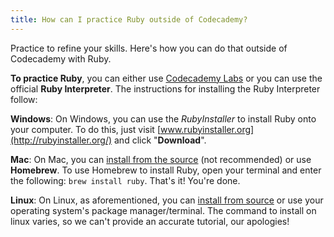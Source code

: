 ```yaml
---
title: How can I practice Ruby outside of Codecademy?
---
```

Practice to refine your skills. Here's how you can do that outside of Codecademy with Ruby.

**To practice Ruby**, you can either use [Codecademy Labs](http://codecademy.com/labs/) or you can use the official **Ruby Interpreter**. The instructions for installing the Ruby Interpreter follow:

**Windows**: On Windows, you can use the *RubyInstaller* to install Ruby onto your computer. To do this, just visit [www.rubyinstaller.org](http://rubyinstaller.org/) and click "**Download**".

**Mac**: On Mac, you can [install from the source](https://www.ruby-lang.org/en/downloads/) (not recommended) or use **Homebrew**. To use Homebrew to install Ruby, open your terminal and enter the following: `brew install ruby`. That's it! You're done.

**Linux**: On Linux, as aforementioned, you can [install from source](https://www.ruby-lang.org/en/downloads/) or use your operating system's package manager/terminal. The command to install on linux varies, so we can't provide an accurate tutorial, our apologies!